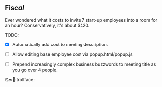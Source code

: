 ## Fis<i>cal</i>

Ever wondered what it costs to invite 7 start-up employees into a room for an hour? Conservatively, it's about $420.

TODO:
 - [x] Automatically add cost to meeting description.
 - [ ] Allow editing base employee cost via popup.html/popup.js
 - [ ] Prepend increasingly complex business buzzwords to meeting title as you go over 4 people.


:alarm_clock::soon::money_with_wings::trollface:
